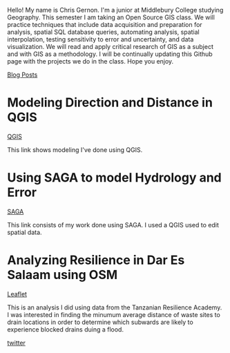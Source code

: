 Hello! My name is Chris Gernon. I'm a junior at Middlebury College studying Geography. This semester I am taking an Open Source GIS class. We will practice techniques that include data acquisition and preparation for analysis, spatial SQL database queries, automating analysis, spatial interpolation, testing sensitivity to error and uncertainty, and data visualization. We will read and apply critical research of GIS as a subject and with GIS as a methodology. I will be continually updating this Github page with the projects we do in the class. Hope you enjoy.

[Blog Posts](./blogpost2/blogposts.md)

# Modeling Direction and Distance in QGIS

[QGIS](./QGIS/qgisModel.md)

This link shows modeling I've done using QGIS.

# Using SAGA to model Hydrology and Error

[SAGA](./SAGA/Hydrology_model.md)

This link consists of my work done using SAGA. I used a QGIS used to edit spatial data. 

# Analyzing Resilience in Dar Es Salaam using OSM
[Leaflet](./Dar_Es_Salaam/index.md)

This is an analysis I did using data from the Tanzanian Resilience Academy. I was interested in finding the minumum average distance of waste sites to drain locations in order to determine which subwards are likely to experience blocked drains duing a flood.  

[twitter](./Twitter/index.md/)
